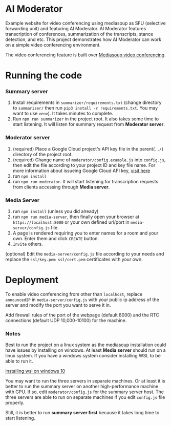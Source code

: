 # AI Moderator

Example website for video conferencing using mediasoup as SFU (selective forwarding unit) and featuring AI Moderator.
AI Moderator features transcription of conferences, summarization of the transcripts, stance detection, and etc.
This project demonstrates how AI Moderator can work on a simple video conferencing environment.

The video conferencing feature is built over [Mediasoup video conferencing](https://https://github.com/Dirvann/mediasoup-sfu-webrtc-video-rooms). 

# Running the code

### Summary server

1. Install requirements in `summarizer/requirements.txt` (change directory to `summarizer/` then run `pip3 install -r requirements.txt`. You may want to use `venv`). It takes minutes to complete.
2. Run `npm run summarizer` in the project root. It also takes some time to start listening. It will listen for summary request from **Moderator server**.

### Moderator server

1. (required) Place a Google Cloud project's API key file in the parent(`../`) directory of the project root.
2. (required) Change name of `moderator/config.example.js` into `config.js`, then edit the file according to your project ID and key file name. For more information about issueing Google Cloud API key, [visit here](https://cloud.google.com/speech-to-text/docs/quickstart-client-libraries?hl=ko)
3. run `npm install`
4. run `npm run moderator`. It will start listening for transcription requests from clients accessing through **Media server**.

### Media Server

1. run `npm install` (unless you did already)
2. run `npm run media-server`, then finally open your browser at `https://localhost:8000` or your own defined url/port in `media-server/config.js` file.
3. A page is rendered requiring you to enter names for a room and your own. Enter them and click `CREATE` button.
4. `Invite` others.

(optional) Edit the `media-server/config.js` file according to your needs and replace the `ssl/key.pem ssl/cert.pem` certificates with your own.

# Deployment

To enable video conferencing from other than `localhost`, replace `announcedIP` in `media-server/config.js` with your public ip address of the server and modify the port you want to serve it in.

Add firewall rules of the port of the webpage (default 8000) and the RTC connections (default UDP 10,000-10100) for the machine.

### Notes

Best to run the project on a linux system as the mediasoup installation could have issues by installing on windows. At least **Media server** should run on a linux system. If you have a windows system consider installing WSL to be able to run it.

[installing wsl on windows 10](https://docs.microsoft.com/en-us/windows/wsl/install-win10)

You may want to run the three servers in separate machines. Or at least it is better to run the summary server on another high-performance machine with GPU. If so, edit `moderator/config.js` for the summary server host. The three servers are able to run on separate machines if you edit `config.js` file properly.

Still, it is better to run **summary server first** because it takes long time to start listening.
